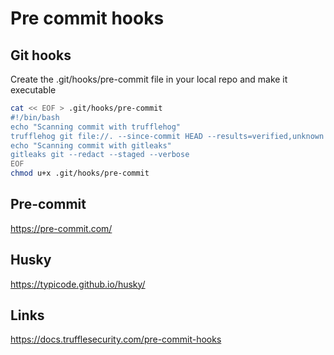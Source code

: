 # Pre commit hooks

## Git hooks

Create the .git/hooks/pre-commit file in your local repo and make it executable

```bash
cat << EOF > .git/hooks/pre-commit
#!/bin/bash
echo "Scanning commit with trufflehog"
trufflehog git file://. --since-commit HEAD --results=verified,unknown --fail
echo "Scanning commit with gitleaks"
gitleaks git --redact --staged --verbose
EOF
chmod u+x .git/hooks/pre-commit
```

## Pre-commit

<https://pre-commit.com/>

## Husky

<https://typicode.github.io/husky/>

## Links

<https://docs.trufflesecurity.com/pre-commit-hooks>
